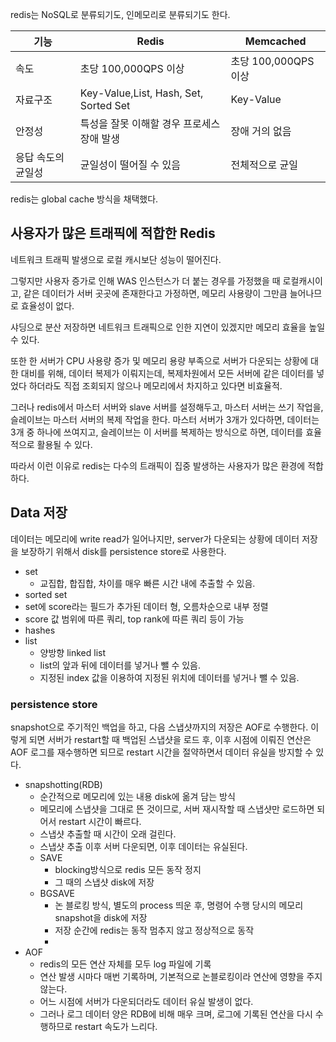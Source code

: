 redis는 NoSQL로 분류되기도, 인메모리로 분류되기도 한다.

| 기능 | Redis | Memcached |
| --- | --- | --- |
| 속도 | 초당 100,000QPS 이상 | 초당 100,000QPS 이상 |
| 자료구조 | Key-Value,List, Hash, Set, Sorted Set | Key-Value |
| 안정성 | 특성을 잘못 이해할 경우 프로세스 장애 발생 | 장애 거의 없음 |
| 응답 속도의 균일성 | 균일성이 떨어질 수 있음 | 전체적으로 균일 |

redis는 global cache 방식을 채택했다.

## 사용자가 많은 트래픽에 적합한 Redis

네트워크 트래픽 발생으로 로컬 캐시보단 성능이 떨어진다.

그렇지만 사용자 증가로 인해 WAS 인스턴스가 더 붙는 경우를 가정했을 때 로컬캐시이고, 같은 데이터가 서버 곳곳에 존재한다고 가정하면,  메모리 사용량이 그만큼 늘어나므로 효율성이 없다.

 샤딩으로 분산 저장하면 네트워크 트래픽으로 인한 지연이 있겠지만 메모리 효율을 높일 수 있다. 

또한 한 서버가 CPU 사용량 증가 및 메모리 용량 부족으로 서버가 다운되는 상황에 대한 대비를 위해, 데이터 복제가 이뤄지는데, 복제차원에서 모든 서버에 같은 데이터를 넣었다 하더라도 직접 조회되지 않으나 메모리에서 차지하고 있다면 비효율적.

그러나 redis에서 마스터 서버와 slave 서버를 설정해두고, 마스터 서버는 쓰기 작업을, 슬레이브는 마스터 서버의 복제 작업을 한다. 마스터 서버가 3개가 있다하면, 데이터는 3개 중 하나에 쓰여지고, 슬레이브는 이 서버를 복제하는 방식으로 하면, 데이터를 효율적으로 활용될 수 있다.

따라서 이런 이유로 redis는 다수의 트래픽이 집중 발생하는 사용자가 많은 환경에 적합하다.

## Data 저장

데이터는 메모리에 write read가 일어나지만, server가 다운되는 상황에 데이터 저장을 보장하기 위해서 disk를 persistence store로 사용한다.

- set
    - 교집합, 합집합, 차이를 매우 빠른 시간 내에 추출할 수 있음.
- sorted set
- set에 score라는 필드가 추가된 데이터 형, 오름차순으로 내부 정렬
- score 값 범위에 따른 쿼리, top rank에 따른 쿼리 등이 가능
- hashes
- list
    - 양방향 linked list
    - list의 앞과 뒤에 데이터를 넣거나 뺄 수 있음.
    - 지정된 index 값을 이용하여 지정된 위치에 데이터를 넣거나 뺄 수 있음.

### persistence store

snapshot으로 주기적인 백업을 하고, 다음 스냅샷까지의 저장은 AOF로 수행한다. 이렇게 되면 서버가 restart할 때 백업된 스냅샷을 로드 후, 이후 시점에 이뤄진 연산은 AOF 로그를 재수행하면 되므로 restart 시간을 절약하면서 데이터 유실을 방지할 수 있다.

- snapshotting(RDB)
    - 순간적으로 메모리에 있는 내용 disk에 옮겨 담는 방식
    - 메모리에 스냅샷을 그대로 뜬 것이므로, 서버 재시작할 때 스냅샷만 로드하면 되어서 restart 시간이 빠르다.
    - 스냅샷 추출할 때 시간이 오래 걸린다.
    - 스냅샷 추출 이후 서버 다운되면, 이후 데이터는 유실된다.
    - SAVE
        - blocking방식으로 redis 모든 동작 정지
        - 그 때의 스냅샷 disk에 저장
    - BGSAVE
        - 논 블로킹 방식, 별도의 process 띄운 후, 명령어 수행 당시의 메모리 snapshot을 disk에 저장
        - 저장 순간에 redis는 동작 멈추지 않고 정상적으로 동작
        - 
- AOF
    - redis의 모든 연산 자체를 모두 log 파일에 기록
    - 연산 발생 시마다 매번 기록하며, 기본적으로 논블로킹이라 연산에 영향을 주지 않는다.
    - 어느 시점에 서버가 다운되더라도 데이터 유실 발생이 없다.
    - 그러나 로그 데이터 양은 RDB에 비해 매우 크며, 로그에 기록된 연산을 다시 수행하므로 restart  속도가 느리다.
